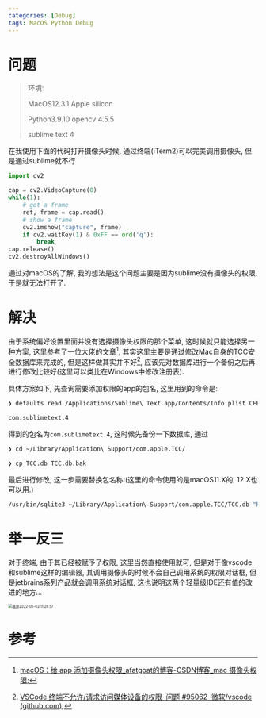 ```yaml
---
categories: [Debug]
tags: MacOS Python Debug
---
```


# 问题

>   环境:
>
>   MacOS12.3.1 Apple silicon
>
>   Python3.9.10 opencv 4.5.5
>
>   sublime text 4

在我使用下面的代码打开摄像头时候, 通过终端(iTerm2)可以完美调用摄像头, 但是通过sublime就不行

```python
import cv2

cap = cv2.VideoCapture(0)
while(1):
    # get a frame
    ret, frame = cap.read()
    # show a frame
    cv2.imshow("capture", frame)
    if cv2.waitKey(1) & 0xFF == ord('q'):
        break
cap.release()
cv2.destroyAllWindows()
```

通过对macOS的了解, 我的想法是这个问题主要是因为sublime没有摄像头的权限, 于是就无法打开了. 

# 解决

由于系统偏好设置里面并没有选择摄像头权限的那个菜单, 这时候就只能选择另一种方案, 这里参考了一位大佬的文章[^1], 其实这里主要是通过修改Mac自身的TCC安全数据库来完成的, 但是这样做其实并不好[^2], 应该先对数据库进行一个备份之后再进行修改比较好(这里可以类比在Windows中修改注册表).

具体方案如下, 先查询需要添加权限的app的包名, 这里用到的命令是:

```bash
❯ defaults read /Applications/Sublime\ Text.app/Contents/Info.plist CFBundleIdentifier

com.sublimetext.4
```

得到的包名为`com.sublimetext.4`, 这时候先备份一下数据库, 通过

```bash
❯ cd ~/Library/Application\ Support/com.apple.TCC/

❯ cp TCC.db TCC.db.bak
```



最后进行修改, 这一步需要替换包名称:(这里的命令使用的是macOS11.X的, 12.X也可以用.)

```bash
/usr/bin/sqlite3 ~/Library/Application\ Support/com.apple.TCC/TCC.db "REPLACE INTO access VALUES('kTCCServiceCamera','com.sublimetext.4',0,2,0,1,NULL,NULL,NULL,'UNUSED',NULL,0,1608354323);"
```

# 举一反三

对于终端, 由于其已经被赋予了权限, 这里当然直接使用就可, 但是对于像vscode和sublime这样的编辑器, 其调用摄像头的时候不会自己调用系统的权限对话框, 但是jetbrains系列产品就会调用系统对话框, 这也说明这两个轻量级IDE还有值的改进的地方...

<img src="https://s2.loli.net/2022/05/02/nAw35vdGigDJsxl.png" alt="截屏2022-05-02 11.28.57" style="zoom:50%;" />





# 参考

[^1]:[macOS：给 app 添加摄像头权限_afatgoat的博客-CSDN博客_mac 摄像头权限](https://tonyliu2ca.blog.csdn.net/article/details/111403294);
[^2]:[VSCode 终端不允许/请求访问媒体设备的权限 ·问题 #95062 ·微软/vscode (github.com)](https://github.com/microsoft/vscode/issues/95062);